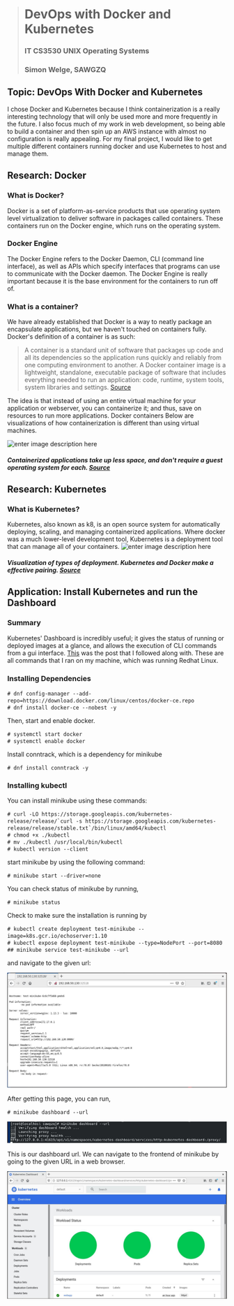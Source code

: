 

># DevOps with Docker and Kubernetes 
>### IT CS3530 UNIX Operating Systems
>### Simon Welge, SAWGZQ
## Topic: DevOps With Docker and Kubernetes
I chose Docker and Kubernetes because I think containerization is a really interesting technology that will only be used more and more frequently in the future. I also focus much of my work in web development, so being able to build a container and then spin up an AWS instance with almost no configuration is really appealing. For my final project, I would like to get multiple different containers running docker and use Kubernetes to host and manage them. 
## Research: Docker

### What is Docker?
Docker is a set of platform-as-service products that use operating system level virtualization to deliver software in packages called containers. These containers run on the Docker engine, which runs on the operating system. 
### Docker Engine
The Docker Engine refers to the Docker Daemon, CLI (command line interface), as well as APIs which specify interfaces that programs can use to communicate with the Docker daemon. The Docker Engine is really important because it is the base environment for the containers to run off of.
### What is a container?
We have already established that Docker is a way to neatly package an encapsulate applications, but we haven't touched on containers fully. Docker's definition of a container is as such:
>A container is a standard unit of software that packages up code and all its dependencies so the application runs quickly and reliably from one computing environment to another. A Docker container image is a lightweight, standalone, executable package of software that includes everything needed to run an application: code, runtime, system tools, system libraries and settings.  [Source](https://www.docker.com/resources/what-container)

The idea is that instead of using an entire virtual machine for your application or webserver, you can containerize it; and thus, save on resources to run more applications. Docker containers
Below are visualizations of how containerization is different than using virtual machines.

![enter image description here](https://zdnet2.cbsistatic.com/hub/i/r/2017/05/08/af178c5a-64dd-4900-8447-3abd739757e3/resize/770xauto/78abd09a8d41c182a28118ac0465c914/docker-vm-container.png)
##### Containerized applications take up less space, and don't require a guest operating system for each. [Source](https://www.zdnet.com/article/what-is-docker-and-why-is-it-so-darn-popular/)
## Research: Kubernetes
### What is Kubernetes? 
Kubernetes, also known as k8, is an open source system for automatically deploying, scaling, and managing containerized applications. Where docker was a much lower-level development tool, Kubernetes is a deployment tool that can manage all of your containers. 
![enter image description here](https://i1.wp.com/www.docker.com/blog/wp-content/uploads/2019/10/Docker-Kubernetes-together.png?resize=1110,624&ssl=1)
##### Visualization of types of deployment. Kubernetes and Docker make a effective pairing. [Source](https://m-square.com.au/top-questions-answered-docker-and-kubernetes-i-thought-you-were-competitors/)

## Application: Install Kubernetes and run the Dashboard
### Summary
Kubernetes' Dashboard is incredibly useful; it gives the status of running or deployed images at a glance, and allows the execution of CLI commands from a gui interface. [This](https://www.linuxtechi.com/install-kubernetes-k8s-minikube-centos-8/) was the post that I followed along with.
These are all commands that I ran on my machine, which was running Redhat Linux.
### Installing Dependencies

    # dnf config-manager --add-repo=https://download.docker.com/linux/centos/docker-ce.repo
    # dnf install docker-ce --nobest -y
    
Then, start and enable docker.

    # systemctl start docker
    # systemctl enable docker
Install conntrack, which is a dependency for minikube

    # dnf install conntrack -y

### Installing kubectl
You can install minikube using these commands:

    # curl -LO https://storage.googleapis.com/kubernetes-release/release/`curl -s https://storage.googleapis.com/kubernetes-release/release/stable.txt`/bin/linux/amd64/kubectl
    # chmod +x ./kubectl
    # mv ./kubectl /usr/local/bin/kubectl
    # kubectl version --client

start minikube by using the following command:

    # minikube start --driver=none
   
   You can check status of minikube by running,

    # minikube status
Check to make sure the installation is running by

    # kubectl create deployment test-minikube --image=k8s.gcr.io/echoserver:1.10
    # kubectl expose deployment test-minikube --type=NodePort --port=8080
    ## minikube service test-minikube --url

and navigate to the given url:

![enter image description here](echoserver.JPG)

After getting this page, you can run,

    # minikube dashboard --url
![enter image description here](URLexample.JPG)

This is our dashboard url. We can navigate to the frontend of minikube by going to the given URL in a web browser.

![enter image description here](Dash.JPG)


